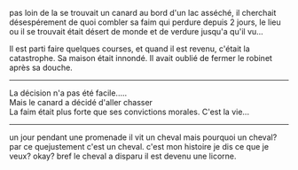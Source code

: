
pas loin de la se trouvait un canard au bord d'un lac asséché, il cherchait désespérement de quoi combler sa faim qui perdure depuis 2 jours, le lieu ou il se trouvait était désert de monde et de verdure jusqu'a qu'il vu...


Il est parti faire quelques courses, et quand il est revenu, c'était la catastrophe. Sa maison était innondé. Il avait oublié de fermer le robinet après sa douche.
_____
La décision n'a pas été facile.....   
Mais le canard a décidé d'aller chasser   
La faim était plus forte que ses convictions morales. C'est la vie...   
____

un jour pendant une promenade il vit un cheval mais pourquoi un cheval? par ce quejustement c'est un cheval.
c'est mon histoire je dis ce que je veux? okay?  bref le cheval a disparu il est devenu une licorne.

